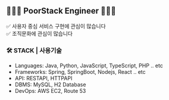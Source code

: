 ## 🧑🏻‍💻 PoorStack Engineer 🧑🏻‍💻

✅ 사용자 중심 서비스 구현에 관심이 많습니다   
✅ 조직문화에 관심이 많습니다    

### **🛠 STACK | 사용기술**
* Languages: Java, Python, JavaScript, TypeScript, PHP .. etc
* Frameworks: Spring, SpringBoot, Nodejs, React .. etc
* API: RESTAPI, HTTPAPI
* DBMS: MySQL, H2 Database
* DevOps: AWS EC2, Route 53
